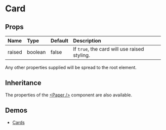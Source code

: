 <!--- This documentation is automatically generated, do not try to edit it. -->

# Card



## Props
| Name | Type | Default | Description |
|:-----|:-----|:--------|:------------|
| raised | boolean | false | If `true`, the card will use raised styling. |

Any other properties supplied will be spread to the root element.


## Inheritance

The properties of the [&lt;Paper /&gt;](/api/paper) component are also available.

## Demos

- [Cards](/demos/cards)

